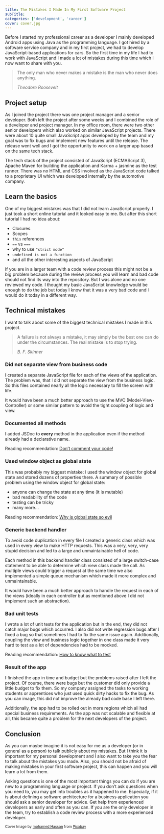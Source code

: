 ```yaml
---
title: The Mistakes I Made In My First Software Project
subTitle: 
categories: ['development', 'career'] 
cover: cover.jpg
---
```


Before I started my professional career as a  developer I mainly developed Android apps using Java as the programming language. I got hired by a software service company and in my first project, we had to develop JavaScript-based applications for cars. So the first time in my life I had to work with JavaScript and I made a lot of mistakes during this time which I now want to share with you.

> The only man who never makes a mistake is the man who never does anything. 
>
> <cite>Theodore Roosevelt</cite>

## Project setup

As I joined the project there was one project manager and a senior developer. Both left the project after some weeks and I combined the role of a developer and project manager. In my office room, there were two other senior developers which also worked on similar JavaScript projects. There were about 10 quite small JavaScript apps developed by the team and my goal was to fix bugs and implement new features until the release. The release went well and I got the opportunity to work on a larger app based on the same tech stack.

The tech stack of the project consisted of JavaScript (ECMAScript 3), Apache Maven for building the application and Karma + jasmine as the test runner. There was no HTML and CSS involved as the JavaScript code talked to a proprietary UI which was developed internally by the automotive company.

## Learn the basics

One of my biggest mistakes was that I did not learn JavaScript properly. I just took a short online tutorial and it looked easy to me. But after this short tutorial I had no idea about:

* Closures
* Scopes
* `this` references
* `==` vs `===`
* why to use `"strict mode"`
* `undefined is not a function`
* and all the other interesting aspects of JavaScript

If you are in a larger team with a code review process this might not be a big problem because during the review process you will learn and bad code should not find its way into the repository. But I was alone and no one reviewed my code.  I thought my basic JavaScript knowledge would be enough to do the job but today I know that it was a very bad code and I would do it today in a different way.

## Technical mistakes

I want to talk about some of the biggest technical mistakes I made in this project.

> A failure is not always a mistake, it may simply be the best one can do under the circumstances. The real mistake is to stop trying.
>
> <cite>B. F. Skinner</cite>

### Did not separate view from business code

I created a separate JavaScript file for each of the views of the application. The problem was, that I did not separate the view from the business logic. So this files contained nearly all the logic necessary to fill the screen with life. 

It would have been a much better approach to use the MVC (Model-View-Controller) or some similar pattern to avoid the tight coupling of logic and view.

### Documented all methods

I added JSDoc to __every__ method in the application even if the method already had a declarative name. 

Reading recommendation: [Don’t comment your code!](http://apdevblog.com/comments-in-code/)

### Used window object as global state

This was probably my biggest mistake: I used the window object for global state and stored dozens of properties there. A summary of possible problem using the window object for global state:

* anyone can change the state at any time (it is mutable)
* bad readability of the code
* testing can be tricky
* many more...

Reading recommendation: [Why is global state so evil](https://softwareengineering.stackexchange.com/questions/148108/why-is-global-state-so-evil)

### Generic backend handler

To avoid code duplication in every file I created a generic class which was used in every view to make HTTP requests. This was a very, very, very stupid decision and led to a large and unmaintainable hell of code. 

Each method in this backend handler class consisted of a large switch-case statement to be able to determine which view class made the call. As multiple views could trigger a request at the same time we also implemented a simple queue mechanism which made it more complex and unmaintainable. 

It would have been a much better approach to handle the request in each of the views (ideally in each controller but as mentioned above I did not implement such an abstraction).

### Bad unit tests

I wrote a lot of unit tests for the application but in the end, they did not catch major bugs which occurred. I also did not write regression bugs after I fixed a bug so that sometimes I had to fix the same issue again. Additionally, coupling the view and business logic together in one class made it very hard to test as a lot of dependencies had to be mocked. 

Reading recommendation: [How to know what to test](https://kentcdodds.com/blog/how-to-know-what-to-test/)

### Result of the app

I finished the app in time and budget but the problems raised after I left the project. Of course, there were bugs but the customer did only provide a little budget to fix them. So my company assigned the tasks to working students or apprentices who just used quick dirty hacks to fix the bug. As you can image, this did not improve the already bad code base I left there.

Additionally, the app had to be rolled out in more regions which all had special business requirements. As the app was not scalable and flexible at all, this became quite a problem for the next developers of the project.

## Conclusion

As you can maybe imagine it is not easy for me as a developer (or in general as a person) to talk publicly about my mistakes. But I think it is important for my personal development and I also want to take you the fear to talk about the mistakes you made. Also, you should not be afraid of making mistakes in your first software project, this can happen and you will learn a lot from them. 

Asking questions is one of the most important things you can do if you are new to a programming language or project. If you don’t ask questions when you need to, you may get into troubles as it happened to me. Especially, if it is about defining a software architecture for a business application you should ask a senior developer for advice. Get help from experienced developers as early and often as you can. If you are the only developer in the team, try to establish a code review process with a more experienced developer. 

<small>Cover Image by <a href="https://pixabay.com/users/mohamed_hassan-5229782/?utm_source=link-attribution&amp;utm_medium=referral&amp;utm_campaign=image&amp;utm_content=3085712">mohamed Hassan</a> from <a href="https://pixabay.com/?utm_source=link-attribution&amp;utm_medium=referral&amp;utm_campaign=image&amp;utm_content=3085712">Pixabay</a></small>
